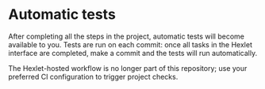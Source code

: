 # Automatic tests

After completing all the steps in the project, automatic tests will become available to you. Tests are run on each commit: once all tasks in the Hexlet interface are completed, make a commit and the tests will run automatically.

The Hexlet-hosted workflow is no longer part of this repository; use your preferred CI configuration to trigger project checks.
